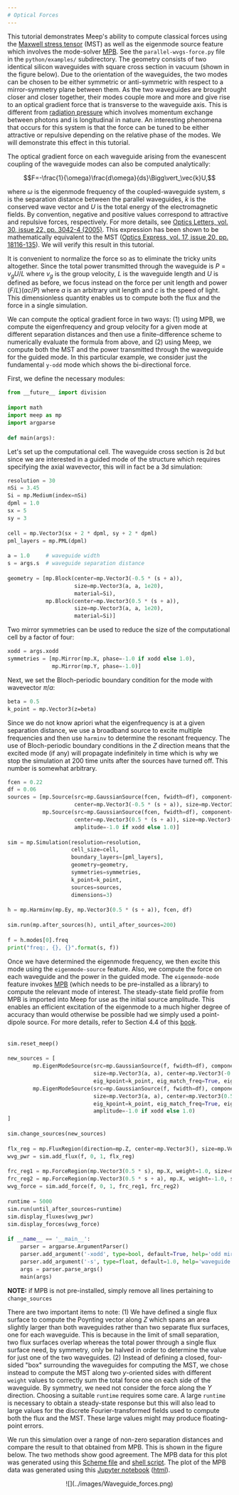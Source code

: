 ```yaml
---
# Optical Forces
---
```


This tutorial demonstrates Meep's ability to compute classical forces using the [Maxwell stress tensor](https://en.wikipedia.org/wiki/Maxwell_stress_tensor) (MST) as well as the eigenmode source feature which involves the mode-solver [MPB](https://mpb.readthedocs.io). See the `parallel-wvgs-force.py` file in the `python/examples/` subdirectory. The geometry consists of two identical silicon waveguides with square cross section in vacuum (shown in the figure below). Due to the orientation of the waveguides, the two modes can be chosen to be either symmetric or anti-symmetric with respect to a mirror-symmetry plane between them. As the two waveguides are brought closer and closer together, their modes couple more and more and give rise to an optical gradient force that is transverse to the waveguide axis. This is different from [radiation pressure](https://en.wikipedia.org/wiki/Radiation_pressure) which involves momentum exchange between photons and is longitudinal in nature. An interesting phenomena that occurs for this system is that the force can be tuned to be either attractive or repulsive depending on the relative phase of the modes. We will demonstrate this effect in this tutorial.

The optical gradient force on each waveguide arising from the evanescent coupling of the waveguide modes can also be computed analytically:

$$F=-\frac{1}{\omega}\frac{d\omega}{ds}\Bigg\vert_\vec{k}U,$$

where $\omega$ is the eigenmode frequency of the coupled-waveguide system, $s$ is the separation distance between the parallel waveguides, $k$ is the conserved wave vector and $U$ is the total energy of the electromagnetic fields. By convention, negative and positive values correspond to attractive and repulsive forces, respectively. For more details, see [Optics Letters, vol. 30, issue 22, pp. 3042-4 (2005)](http://math.mit.edu/~stevenj/papers/PovinelliLo05.pdf). This expression has been shown to be mathematically equivalent to the MST ([Optics Express, vol. 17, issue 20, pp. 18116-135](http://www.opticsinfobase.org/oe/abstract.cfm?URI=oe-17-20-18116)). We will verify this result in this tutorial.

It is convenient to normalize the force so as to eliminate the tricky units altogether. Since the total power transmitted through the waveguide is $P=v_gU/L$ where $v_g$ is the group velocity, $L$ is the waveguide length and $U$ is defined as before, we focus instead on the force per unit length and power $(F/L)(ac/P)$ where $a$ is an arbitrary unit length and $c$ is the speed of light. This dimensionless quantity enables us to compute both the flux and the force in a single simulation.

We can compute the optical gradient force in two ways: (1) using MPB, we compute the eigenfrequency and group velocity for a given mode at different separation distances and then use a finite-difference scheme to numerically evaluate the formula from above, and (2) using Meep, we compute both the MST and the power transmitted through the waveguide for the guided mode. In this particular example, we consider just the fundamental `y-odd` mode which shows the bi-directional force.

First, we define the necessary modules:

```py
from __future__ import division

import math
import meep as mp
import argparse

def main(args):
```

Let's set up the computational cell. The waveguide cross section is 2d but since we are interested in a guided mode of the structure which requires specifying the axial wavevector, this will in fact be a 3d simulation:

```py
resolution = 30
nSi = 3.45
Si = mp.Medium(index=nSi)
dpml = 1.0
sx = 5
sy = 3

cell = mp.Vector3(sx + 2 * dpml, sy + 2 * dpml)
pml_layers = mp.PML(dpml)

a = 1.0     # waveguide width
s = args.s  # waveguide separation distance

geometry = [mp.Block(center=mp.Vector3(-0.5 * (s + a)),
                     size=mp.Vector3(a, a, 1e20),
                     material=Si),
            mp.Block(center=mp.Vector3(0.5 * (s + a)),
                     size=mp.Vector3(a, a, 1e20),
                     material=Si)]
```

Two mirror symmetries can be used to reduce the size of the computational cell by a factor of four:

```py
xodd = args.xodd
symmetries = [mp.Mirror(mp.X, phase=-1.0 if xodd else 1.0),
              mp.Mirror(mp.Y, phase=-1.0)]
```

Next, we set the Bloch-periodic boundary condition for the mode with wavevector $\pi/a$:

```scm
beta = 0.5
k_point = mp.Vector3(z=beta)
```

Since we do not know apriori what the eigenfrequency is at a given separation distance, we use a broadband source to excite multiple frequencies and then use `harminv` to determine the resonant frequency. The use of Bloch-periodic boundary conditions in the $Z$ direction means that the excited mode (if any) will propagate indefinitely in time which is why we stop the simulation at 200 time units after the sources have turned off. This number is somewhat arbitrary.

```py
fcen = 0.22
df = 0.06
sources = [mp.Source(src=mp.GaussianSource(fcen, fwidth=df), component=mp.Ey,
                     center=mp.Vector3(-0.5 * (s + a)), size=mp.Vector3(a, a)),
           mp.Source(src=mp.GaussianSource(fcen, fwidth=df), component=mp.Ey,
                     center=mp.Vector3(0.5 * (s + a)), size=mp.Vector3(a, a),
                     amplitude=-1.0 if xodd else 1.0)]

sim = mp.Simulation(resolution=resolution,
                    cell_size=cell,
                    boundary_layers=[pml_layers],
                    geometry=geometry,
                    symmetries=symmetries,
                    k_point=k_point,
                    sources=sources,
                    dimensions=3)

h = mp.Harminv(mp.Ey, mp.Vector3(0.5 * (s + a)), fcen, df)

sim.run(mp.after_sources(h), until_after_sources=200)

f = h.modes[0].freq
print("freq:, {}, {}".format(s, f))
```

Once we have determined the eigenmode frequency, we then excite this mode using the `eigenmode-source` feature. Also, we compute the force on each waveguide and the power in the guided mode. The `eigenmode-mode` feature invokes [MPB](https://mpb.readthedocs.io) (which needs to be pre-installed as a library) to compute the relevant mode of interest. The steady-state field profile from MPB is imported into Meep for use as the initial source amplitude. This enables an efficient excitation of the eigenmode to a much higher degree of accuracy than would otherwise be possible had we simply used a point-dipole source. For more details, refer to Section 4.4 of this [book](http://arxiv.org/abs/1301.5366).

```py

sim.reset_meep()

new_sources = [
        mp.EigenModeSource(src=mp.GaussianSource(f, fwidth=df), component=mp.Ey,
                           size=mp.Vector3(a, a), center=mp.Vector3(-0.5 * (s + a)),
                           eig_kpoint=k_point, eig_match_freq=True, eig_parity=mp.ODD_Y),
        mp.EigenModeSource(src=mp.GaussianSource(f, fwidth=df), component=mp.Ey,
                           size=mp.Vector3(a, a), center=mp.Vector3(0.5 * (s + a)),
                           eig_kpoint=k_point, eig_match_freq=True, eig_parity=mp.ODD_Y,
                           amplitude=-1.0 if xodd else 1.0)
]

sim.change_sources(new_sources)

flx_reg = mp.FluxRegion(direction=mp.Z, center=mp.Vector3(), size=mp.Vector3(1.2 * (2 * a + s), 1.2 * a))
wvg_pwr = sim.add_flux(f, 0, 1, flx_reg)

frc_reg1 = mp.ForceRegion(mp.Vector3(0.5 * s), mp.X, weight=1.0, size=mp.Vector3(y=a))
frc_reg2 = mp.ForceRegion(mp.Vector3(0.5 * s + a), mp.X, weight=-1.0, size=mp.Vector3(y=a))
wvg_force = sim.add_force(f, 0, 1, frc_reg1, frc_reg2)

runtime = 5000
sim.run(until_after_sources=runtime)
sim.display_fluxes(wvg_pwr)
sim.display_forces(wvg_force)

if __name__ == '__main__':
    parser = argparse.ArgumentParser()
    parser.add_argument('-xodd', type=bool, default=True, help='odd mirror-symmetry plane in the X direction?')
    parser.add_argument('-s', type=float, default=1.0, help='waveguide separation distance')
    args = parser.parse_args()
    main(args)
```

<b>NOTE:</b> if MPB is not pre-installed, simply remove all lines pertaining to `change_sources`

There are two important items to note: (1) We have defined a single flux surface to compute the Poynting vector along $Z$ which spans an area slightly larger than both waveguides rather than two separate flux surfaces, one for each waveguide. This is because in the limit of small separation, two flux surfaces overlap whereas the total power through a single flux surface need, by symmetry, only be halved in order to determine the value for just one of the two waveguides. (2) Instead of defining a closed, four-sided "box" surrounding the waveguides for computing the MST, we chose instead to compute the MST along two $y$-oriented sides with different `weight` values to correctly sum the total force one on each side of the waveguide. By symmetry, we need not consider the force along the $Y$ direction. Choosing a suitable `runtime` requires some care. A large `runtime` is necessary to obtain a steady-state response but this will also lead to large values for the discrete Fourier-transformed fields used to compute both the flux and the MST. These large values might may produce floating-point errors.

We run this simulation over a range of non-zero separation distances and compare the result to that obtained from MPB. This is shown in the figure below. The two methods show good agreement. The MPB data for this plot was generated using this [Scheme file](http://ab-initio.mit.edu/~oskooi/wiki_data/parallel-wvgs-mpb.ctl) and [shell script](http://ab-initio.mit.edu/~oskooi/wiki_data/run_wvgs_mpb.sh). The plot of the MPB data was generated using this [Jupyter notebook](http://ab-initio.mit.edu/~oskooi/wiki_data/MPB_data_plot.ipynb) ([html](http://ab-initio.mit.edu/~oskooi/wiki_data/MPB_data_plot.html)).

<center>
![](../images/Waveguide_forces.png)
</center>